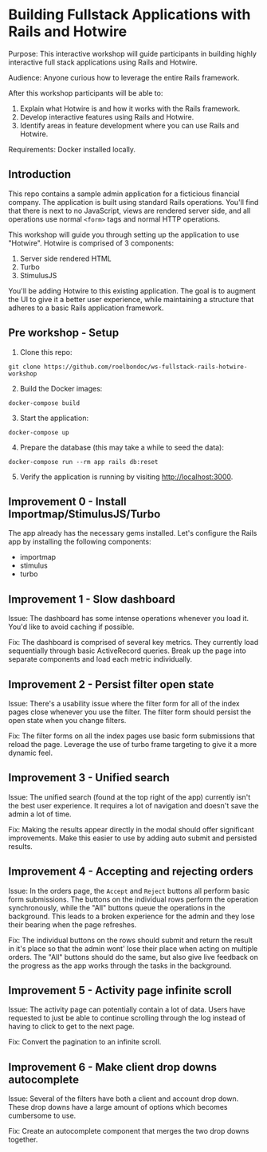 # Building Fullstack Applications with Rails and Hotwire

Purpose: This interactive workshop will guide participants in building highly
interactive full stack applications using Rails and Hotwire.

Audience: Anyone curious how to leverage the entire Rails framework.

After this workshop participants will be able to:
1. Explain what Hotwire is and how it works with the Rails framework.
2. Develop interactive features using Rails and Hotwire.
3. Identify areas in feature development where you can use Rails and Hotwire.

Requirements: Docker installed locally.

## Introduction

This repo contains a sample admin application for a ficticious financial
company. The application is built using standard Rails operations. You'll find
that there is next to no JavaScript, views are rendered server side, and
all operations use normal `<form>` tags and normal HTTP operations.

This workshop will guide you through setting up the application to use
"Hotwire". Hotwire is comprised of 3 components:

1. Server side rendered HTML
2. Turbo
3. StimulusJS

You'll be adding Hotwire to this existing application. The goal is to augment
the UI to give it a better user experience, while maintaining a structure that
adheres to a basic Rails application framework.

## Pre workshop - Setup

1. Clone this repo:
```
git clone https://github.com/roelbondoc/ws-fullstack-rails-hotwire-workshop
```

2. Build the Docker images:
```
docker-compose build
```

3. Start the application:
```
docker-compose up
```

4. Prepare the database (this may take a while to seed the data):
```
docker-compose run --rm app rails db:reset
```

5. Verify the application is running by visiting [http://localhost:3000](http://localhost:3000).

## Improvement 0 - Install Importmap/StimulusJS/Turbo

The app already has the necessary gems installed. Let's configure the Rails app
by installing the following components:

* importmap
* stimulus
* turbo

## Improvement 1 - Slow dashboard

Issue: The dashboard has some intense operations whenever you load it. You'd
like to avoid caching if possible.

Fix: The dashboard is comprised of several key metrics. They currently load
sequentially through basic ActiveRecord queries. Break up the page into
separate components and load each metric individually.

## Improvement 2 - Persist filter open state

Issue: There's a usability issue where the filter form for all of the index
pages close whenever you use the filter. The filter form should persist the
open state when you change filters.

Fix: The filter forms on all the index pages use basic form submissions that
reload the page. Leverage the use of turbo frame targeting to give it a more
dynamic feel.

## Improvement 3 - Unified search

Issue: The unified search (found at the top right of the app) currently isn't
the best user experience. It requires a lot of navigation and doesn't save
the admin a lot of time.

Fix: Making the results appear directly in the modal should offer significant
improvements. Make this easier to use by adding auto submit and persisted
results.

## Improvement 4 - Accepting and rejecting orders

Issue: In the orders page, the `Accept` and `Reject` buttons all perform basic
form submissions. The buttons on the individual rows perform the operation
synchronously, while the "All" buttons queue the operations in the background.
This leads to a broken experience for the admin and they lose their bearing
when the page refreshes.

Fix: The individual buttons on the rows should submit and return the result in
it's place so that the admin wont' lose their place when acting on multiple
orders. The "All" buttons should do the same, but also give live feedback on
the progress as the app works through the tasks in the background.

## Improvement 5 - Activity page infinite scroll

Issue: The activity page can potentially contain a lot of data. Users have
requested to just be able to continue scrolling through the log instead of
having to click to get to the next page.

Fix: Convert the pagination to an infinite scroll.

## Improvement 6 - Make client drop downs autocomplete

Issue: Several of the filters have both a client and account drop down. These
drop downs have a large amount of options which becomes cumbersome to use.

Fix: Create an autocomplete component that merges the two drop downs together.
